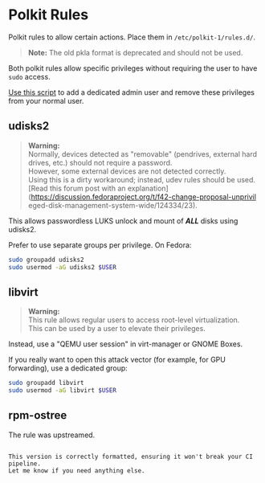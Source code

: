 # Polkit Rules  

Polkit rules to allow certain actions. Place them in `/etc/polkit-1/rules.d/`.  

> **Note:** The old pkla format is deprecated and should not be used.  

Both polkit rules allow specific privileges without requiring the user to have
`sudo` access.  

[Use this script](https://github.com/boredsquirrel/unsudo) to add a dedicated
admin user and remove these privileges from your normal user.  

## udisks2  

> **Warning:**  
> Normally, devices detected as "removable" (pendrives, external hard drives,
etc.) should not require a password.  
> However, some external devices are not detected correctly.  
> Using this is a dirty workaround; instead, udev rules should be used.  
> [Read this forum post with an
explanation](<https://discussion.fedoraproject.org/t/f42-change-proposal-unprivil>
eged-disk-management-system-wide/124334/23).  

This allows passwordless LUKS unlock and mount of ***ALL*** disks using
udisks2.  

Prefer to use separate groups per privilege. On Fedora:  

```sh
sudo groupadd udisks2
sudo usermod -aG udisks2 $USER
```

## libvirt  

> **Warning:**  
> This rule allows regular users to access root-level virtualization.  
> This can be used by a user to elevate their privileges.  

Instead, use a "QEMU user session" in virt-manager or GNOME Boxes.  

If you really want to open this attack vector (for example, for GPU
forwarding), use a dedicated group:  

```sh
sudo groupadd libvirt
sudo usermod -aG libvirt $USER
```

## rpm-ostree  

The rule was upstreamed.

```

This version is correctly formatted, ensuring it won't break your CI pipeline. 
Let me know if you need anything else.

